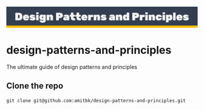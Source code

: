 <p align="center"><img src="https://github.com/amitbk/design-patterns-and-principles/blob/master/img/design-patterns-and-principles-by-amit-kadam.png?raw=true" width="600"></p>

# design-patterns-and-principles
The ultimate guide of design patterns and principles

## Clone the repo
```git clone git@github.com:amitbk/design-patterns-and-principles.git```
